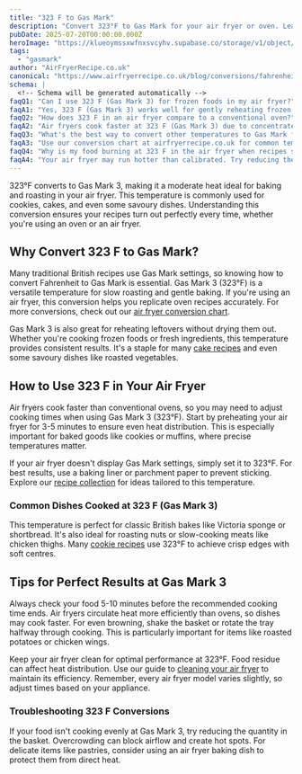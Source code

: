 ```yaml
---
title: "323 F to Gas Mark"
description: "Convert 323°F to Gas Mark for your air fryer or oven. Learn the exact Gas Mark equivalent and tips for perfect cooking every time."
pubDate: 2025-07-20T00:00:00.000Z
heroImage: "https://klueoymssxwfnxsvcyhv.supabase.co/storage/v1/object/public/Shmucket/323-f-to-gas-mark.png"
tags:
  - "gasmark"
author: "AirFryerRecipe.co.uk"
canonical: "https://www.airfryerrecipe.co.uk/blog/conversions/fahrenheit-to-gas-mark/323-f-to-gas-mark"
schema: |
  <!-- Schema will be generated automatically -->
faqQ1: "Can I use 323 F (Gas Mark 3) for frozen foods in my air fryer?"
faqA1: "Yes, 323 F (Gas Mark 3) works well for gently reheating frozen foods like pastries or chicken nuggets. Reduce cooking time by 20% compared to oven instructions and check frequently."
faqQ2: "How does 323 F in an air fryer compare to a conventional oven?"
faqA2: "Air fryers cook faster at 323 F (Gas Mark 3) due to concentrated heat circulation. Typically, reduce oven cooking times by 15-20% when using an air fryer at this temperature."
faqQ3: "What's the best way to convert other temperatures to Gas Mark for my air fryer?"
faqA3: "Use our conversion chart at airfryerrecipe.co.uk for common temperature conversions. For 323 F, it's always Gas Mark 3, but other temperatures may vary."
faqQ4: "Why is my food burning at 323 F in the air fryer when recipes say Gas Mark 3?"
faqA4: "Your air fryer may run hotter than calibrated. Try reducing the temperature by 10-15°F or checking food earlier. Also ensure you're not overcrowding the basket."
---
```

<p>323°F converts to Gas Mark 3, making it a moderate heat ideal for baking and roasting in your air fryer. This temperature is commonly used for cookies, cakes, and even some savoury dishes. Understanding this conversion ensures your recipes turn out perfectly every time, whether you're using an oven or an air fryer.</p>

<h2>Why Convert 323 F to Gas Mark?</h2>
<p>Many traditional British recipes use Gas Mark settings, so knowing how to convert Fahrenheit to Gas Mark is essential. Gas Mark 3 (323°F) is a versatile temperature for slow roasting and gentle baking. If you're using an air fryer, this conversion helps you replicate oven recipes accurately. For more conversions, check out our <a href=https://www.airfryerrecipe.co.uk/air-fryer-conversion-chart>air fryer conversion chart</a>.</p>

<p>Gas Mark 3 is also great for reheating leftovers without drying them out. Whether you're cooking frozen foods or fresh ingredients, this temperature provides consistent results. It's a staple for many <a href=https://www.airfryerrecipe.co.uk/recipe-category/cakes>cake recipes</a> and even some savoury dishes like roasted vegetables.</p>

<h2>How to Use 323 F in Your Air Fryer</h2>
<p>Air fryers cook faster than conventional ovens, so you may need to adjust cooking times when using Gas Mark 3 (323°F). Start by preheating your air fryer for 3-5 minutes to ensure even heat distribution. This is especially important for baked goods like cookies or muffins, where precise temperatures matter.</p>

<p>If your air fryer doesn't display Gas Mark settings, simply set it to 323°F. For best results, use a baking liner or parchment paper to prevent sticking. Explore our <a href=https://www.airfryerrecipe.co.uk/recipes>recipe collection</a> for ideas tailored to this temperature.</p>

<h3>Common Dishes Cooked at 323 F (Gas Mark 3)</h3>
<p>This temperature is perfect for classic British bakes like Victoria sponge or shortbread. It's also ideal for roasting nuts or slow-cooking meats like chicken thighs. Many <a href=https://www.airfryerrecipe.co.uk/recipe-category/cookies>cookie recipes</a> use 323°F to achieve crisp edges with soft centres.</p>

<h2>Tips for Perfect Results at Gas Mark 3</h2>
<p>Always check your food 5-10 minutes before the recommended cooking time ends. Air fryers circulate heat more efficiently than ovens, so dishes may cook faster. For even browning, shake the basket or rotate the tray halfway through cooking. This is particularly important for items like roasted potatoes or chicken wings.</p>

<p>Keep your air fryer clean for optimal performance at 323°F. Food residue can affect heat distribution. Use our guide to <a href=https://www.airfryerrecipe.co.uk/air-fryer-cleaner>cleaning your air fryer</a> to maintain its efficiency. Remember, every air fryer model varies slightly, so adjust times based on your appliance.</p>

<h3>Troubleshooting 323 F Conversions</h3>
<p>If your food isn't cooking evenly at Gas Mark 3, try reducing the quantity in the basket. Overcrowding can block airflow and create hot spots. For delicate items like pastries, consider using an air fryer baking dish to protect them from direct heat.</p>
